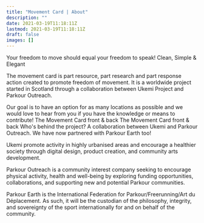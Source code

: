 ```yaml
---
title: "Movement Card | About"
description: ""
date: 2021-03-19T11:18:11Z
lastmod: 2021-03-19T11:18:11Z
draft: false
images: []
---
```



Your freedom to move should equal your freedom to speak!
Clean, Simple & Elegant

The movement card is part resource, part research and part response action created to promote freedom of movement. It is a worldwide project started in Scotland through a collaboration between Ukemi Project and Parkour Outreach.

Our goal is to have an option for as many locations as possible and we would love to hear from you if you have the knowledge or means to contribute!
The Movement Card front & back
The Movement Card front & back
Who's behind the project?
A collaboration between Ukemi and Parkour Outreach. We have now partnered with Parkour Earth too!

Ukemi promote activity in highly urbanised areas and encourage a healthier society through digital design, product creation, and community arts development.

Parkour Outreach is a community interest company seeking to encourage physical activity, health and well-being by exploring funding opportunities, collaborations, and supporting new and potential Parkour communities.

Parkour Earth is the International Federation for Parkour/Freerunning/Art du Déplacement. As such, it will be the custodian of the philosophy, integrity, and sovereignty of the sport internationally for and on behalf of the community.
